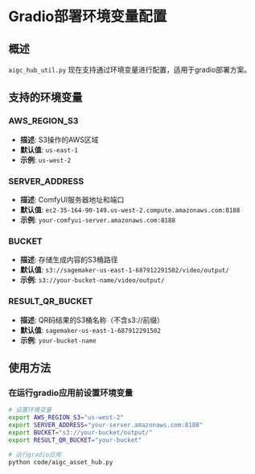 # Gradio部署环境变量配置

## 概述

`aigc_hub_util.py` 现在支持通过环境变量进行配置，适用于gradio部署方案。

## 支持的环境变量

### AWS_REGION_S3
- **描述**: S3操作的AWS区域
- **默认值**: `us-east-1`
- **示例**: `us-west-2`

### SERVER_ADDRESS
- **描述**: ComfyUI服务器地址和端口
- **默认值**: `ec2-35-164-90-149.us-west-2.compute.amazonaws.com:8188`
- **示例**: `your-comfyui-server.amazonaws.com:8188`

### BUCKET
- **描述**: 存储生成内容的S3桶路径
- **默认值**: `s3://sagemaker-us-east-1-687912291502/video/output/`
- **示例**: `s3://your-bucket-name/video/output/`

### RESULT_QR_BUCKET
- **描述**: QR码结果的S3桶名称（不含s3://前缀）
- **默认值**: `sagemaker-us-east-1-687912291502`
- **示例**: `your-bucket-name`

## 使用方法

### 在运行gradio应用前设置环境变量

```bash
# 设置环境变量
export AWS_REGION_S3="us-west-2"
export SERVER_ADDRESS="your-server.amazonaws.com:8188"
export BUCKET="s3://your-bucket/output/"
export RESULT_QR_BUCKET="your-bucket"

# 运行gradio应用
python code/aigc_asset_hub.py